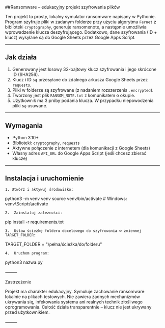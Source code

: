 ##Ransomware – edukacyjny projekt szyfrowania plików

Ten projekt to prosty, lokalny symulator ransomware napisany w Pythonie. Program szyfruje pliki w zadanym folderze przy użyciu algorytmu `Fernet` z biblioteki `cryptography`, generuje ransomenote, a następnie umożliwia wprowadzenie klucza deszyfrującego. Dodatkowo, dane szyfrowania (ID + klucz) wysyłane są do Google Sheets przez Google Apps Script.

---

##  Jak działa

1. Generowany jest losowy 32-bajtowy klucz szyfrowania i jego skrócone ID (SHA256).
2. Klucz i ID są przesyłane do zdalnego arkusza Google Sheets przez `requests`.
3. Pliki w folderze są szyfrowane (z nadaniem rozszerzenia `.encrypted`).
4. Tworzony jest plik `RANSOM_NOTE.txt` z komunikatem o okupie.
5. Użytkownik ma 3 próby podania klucza. W przypadku niepowodzenia pliki są usuwane.

---

##  Wymagania
- Python 3.10+
- Biblioteki: `cryptography`, `requests`
- Aktywne połączenie z internetem (dla komunikacji z Google Sheets)
- Własny adres `API_URL` do Google Apps Script (jeśli chcesz zbierać klucze)

---

## Instalacja i uruchomienie

    1. Utwórz i aktywuj środowisko:
   
python3 -m venv venv
source venv/bin/activate  # Windows: venv\Scripts\activate

	2.	Zainstaluj zależności:

pip install -r requirements.txt

	3.	Ustaw ścieżkę folderu docelowego do szyfrowania w zmiennej TARGET_FOLDER:

TARGET_FOLDER = "/pełna/ścieżka/do/folderu"

	4.	Uruchom program:

python3 nazwa.py

⸻

Zastrzeżenie

Projekt ma charakter edukacyjny. Symuluje zachowanie ransomware lokalnie na plikach testowych. Nie zawiera żadnych mechanizmów ukrywania się, infekowania systemu ani realnych technik złośliwego oprogramowania. Całość działa transparentnie – klucz nie jest ukrywany przed użytkownikiem.

⸻
